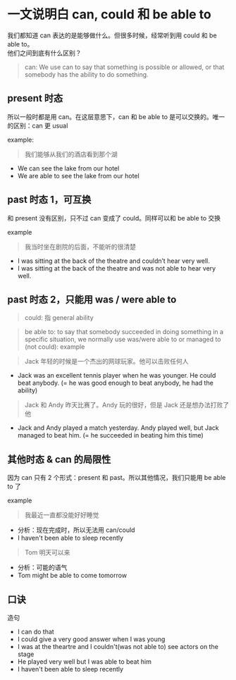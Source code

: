 # 一文说明白 can, could 和 be able to

我们都知道 can 表达的是能够做什么。但很多时候，经常听到用 could 和 be able to。  
他们之间到底有什么区别？

> can: We use can to say that something is possible or allowed, or that somebody has the ability to do something.

## present 时态

所以一般时都是用 can。在这层意思下，can 和 be able to 是可以交换的。唯一的区别：can 更 usual

example:

> 我们能够从我们的酒店看到那个湖

- We can see the lake from our hotel
- We are able to see the lake from our hotel

## past 时态 1，可互换

和 present 没有区别，只不过 can 变成了 could。同样可以和 be able to 交换

example

> 我当时坐在剧院的后面，不能听的很清楚

- I was sitting at the back of the theatre and couldn’t hear very well.
- I was sitting at the back of the theatre and was not able to hear very well.

## past 时态 2，只能用 was / were able to

> could: 指 general ability

> be able to: to say that somebody succeeded in doing something in a specific situation, we normally use was/were able to or managed to (not could):
> example

> Jack 年轻的时候是一个杰出的网球玩家。他可以击败任何人

- Jack was an excellent tennis player when he was younger. He could beat anybody. (= he was good enough to beat anybody, he had the ability)

> Jack 和 Andy 昨天比赛了。Andy 玩的很好，但是 Jack 还是想办法打败了他

- Jack and Andy played a match yesterday. Andy played well, but Jack managed to beat him. (= he succeeded in beating him this time)

## 其他时态 & can 的局限性

因为 can 只有 2 个形式：present 和 past。所以其他情况，我们只能用 be able to 了

example

> 我最近一直都没能好好睡觉

- 分析：现在完成时，所以无法用 can/could
- I haven't been able to sleep recently

> Tom 明天可以来

- 分析：可能的语气
- Tom might be able to come tomorrow

## 口诀

造句

- I can do that
- I could give a very good answer when I was young
- I was at the theartre and I couldn't(was not able to) see actors on the stage
- He played very well but I was able to beat him
- I haven't been able to sleep recently
